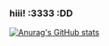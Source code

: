 ### hiii! :3333 :DD

[![Anurag's GitHub stats](https://github-readme-stats.vercel.app/api?username=vilander1337&bg_color=1e1e2e&text_color=cdd6f4&icon_color=cba6f7&title_color=94e2d5)](https://github.com/anuraghazra/github-readme-stats)
